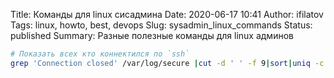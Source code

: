 Title: Команды для linux сисадмина
Date: 2020-06-17 10:41
Author: ifilatov
Tags: linux, howto, best, devops
Slug: sysadmin_linux_commands
Status: published
Summary: Разные полезные команды для linux админов

```bash
# Показать всех кто коннектился по `ssh`
grep 'Connection closed' /var/log/secure |cut -d ' ' -f 9|sort|uniq -c|sort -n
```
